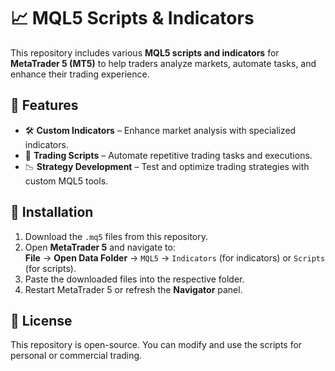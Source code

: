 # 📈 MQL5 Scripts & Indicators  

This repository includes various **MQL5 scripts and indicators** for **MetaTrader 5 (MT5)** to help traders analyze markets, automate tasks, and enhance their trading experience.

## 📌 Features  

- 🛠 **Custom Indicators** – Enhance market analysis with specialized indicators.  
- 🤖 **Trading Scripts** – Automate repetitive trading tasks and executions.  
- 📉 **Strategy Development** – Test and optimize trading strategies with custom MQL5 tools.  

## 🚀 Installation  

1. Download the `.mq5` files from this repository.  
2. Open **MetaTrader 5** and navigate to:  
   **File** → **Open Data Folder** → `MQL5` → `Indicators` (for indicators) or `Scripts` (for scripts).  
3. Paste the downloaded files into the respective folder.  
4. Restart MetaTrader 5 or refresh the **Navigator** panel.  

## 📝 License  

This repository is open-source. You can modify and use the scripts for personal or commercial trading.  
